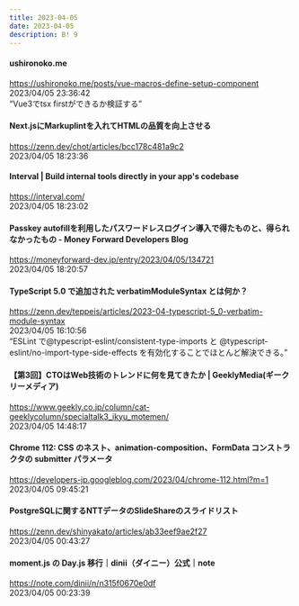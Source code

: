 ```yaml
---
title: 2023-04-05
date: 2023-04-05
description: B! 9
---
```


#### ushironoko.me
https://ushironoko.me/posts/vue-macros-define-setup-component<br>
2023/04/05 23:36:42<br>
“Vue3でtsx firstができるか検証する”


#### Next.jsにMarkuplintを入れてHTMLの品質を向上させる
https://zenn.dev/chot/articles/bcc178c481a9c2<br>
2023/04/05 18:23:36<br>


#### Interval | Build internal tools directly in your app's codebase
https://interval.com/<br>
2023/04/05 18:23:02<br>


#### Passkey autofillを利用したパスワードレスログイン導入で得たものと、得られなかったもの - Money Forward Developers Blog
https://moneyforward-dev.jp/entry/2023/04/05/134721<br>
2023/04/05 18:20:57<br>


#### TypeScript 5.0 で追加された verbatimModuleSyntax とは何か？
https://zenn.dev/teppeis/articles/2023-04-typescript-5_0-verbatim-module-syntax<br>
2023/04/05 16:10:56<br>
“ESLint で@typescript-eslint/consistent-type-imports と @typescript-eslint/no-import-type-side-effects を有効化することでほとんど解決できる。”


#### 【第3回】CTOはWeb技術のトレンドに何を見てきたか | GeeklyMedia(ギークリーメディア)
https://www.geekly.co.jp/column/cat-geeklycolumn/specialtalk3_ikyu_motemen/<br>
2023/04/05 14:48:17<br>


#### Chrome 112: CSS のネスト、animation-composition、FormData コンストラクタの submitter パラメータ
https://developers-jp.googleblog.com/2023/04/chrome-112.html?m=1<br>
2023/04/05 09:45:21<br>


#### PostgreSQLに関するNTTデータのSlideShareのスライドリスト
https://zenn.dev/shinyakato/articles/ab33eef9ae2f27<br>
2023/04/05 00:43:27<br>


#### moment.js の Day.js 移行｜dinii（ダイニー）公式｜note
https://note.com/dinii/n/n315f0670e0df<br>
2023/04/05 00:23:39<br>


